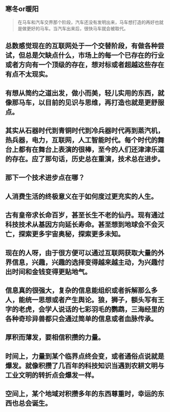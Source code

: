 ## 寒冬or暖阳

> 在马车和汽车交界那个阶段，汽车还没有发明出来，马车想打造的再好也就是做更好的马车。当汽车出来后，很快马车就会被取代。

总数感觉现在的互联网处于一个交替阶段，有做各种尝试，但总是欠缺点什么，市场上的每一个已存在的行业或者方向有一个顶级的存在，想对标或者超越这些存在有点不太现实。
------------


有想从简约之道出发，做小而美，轻儿实用的东西，就像那马车，以目前的见识与思维，再打造也就是更舒服点。
------------


其实从石器时代到青铜时代到冷兵器时代再到蒸汽机，热兵器，电力，互联网，人工智能时代。每个时代的舞台上都有在舞台上表演的很棒，至今的人们还津津乐道的存在。应了那句话，历史总在重演，技术总在进步。
------------

那下一个技术进步点在哪？
------------

人消费生活的终极意义在于如何度过更充实的人生。
------------

古有皇帝求长命百岁，甚至长生不老的仙丹。现有通过科技技术从基因方向延长寿命。甚至想到地球会不会灭亡，探索更多宇宙奥秘，探索更多未知。
------------

现在的人呀，由于很方便可以通过互联网获取大量的外界信息，兴趣，兴趣的选择变得越来越主动，为兴趣付出时间和金钱变得更贴地气。
------------

信息真的很强大，复杂的信息能组织或者拆解那么多人，能统一思想或者产生舆论。狼，狮子，额头写有王字的老虎，会学人说话的七彩羽毛的鹦鹉，三海经里的各种奇珍异兽都只会通过简单的信息或者血脉传承。
------------

厚积而薄发，要相信积攒的力量。
------------

时间上，力量到某个临界点终会变，或者通俗点说就是爆发。就像积攒了几百年的科技知识当遇到农耕文明与工业文明的转折点会爆发一样。
------------

空间上，某个地域对积攒多年的东西尊重时，幸运的东西也总会诞生。
------------